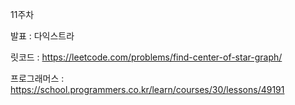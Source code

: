 11주차

발표 : 다익스트라

릿코드 : https://leetcode.com/problems/find-center-of-star-graph/

프로그래머스 : https://school.programmers.co.kr/learn/courses/30/lessons/49191


